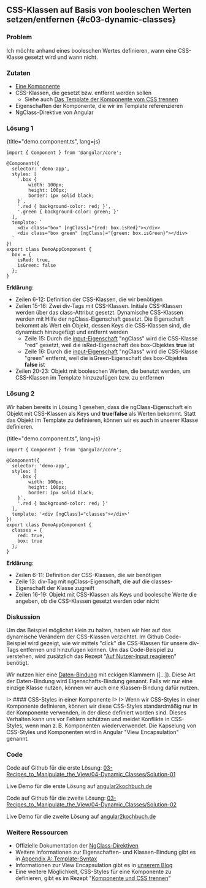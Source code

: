 ## CSS-Klassen auf Basis von booleschen Werten setzen/entfernen {#c03-dynamic-classes}

### Problem

Ich möchte anhand eines booleschen Wertes definieren, wann eine CSS-Klasse gesetzt wird und wann nicht.

### Zutaten
* [Eine Komponente](#c02-component-definition)
* CSS-Klassen, die gesetzt bzw. entfernt werden sollen
  * Siehe auch [Das Template der Komponente vom CSS trennen](#c07-styles)
* Eigenschaften der Komponente, die wir im Template referenzieren
* NgClass-Direktive von Angular

### Lösung 1

{title="demo.component.ts", lang=js}
```
import { Component } from '@angular/core';

@Component({
  selector: 'demo-app',
  styles: [
    `.box {
        width: 100px;
        height: 100px;
        border: 1px solid black;
    }`,
    '.red { background-color: red; }',
    '.green { background-color: green; }'
  ],
  template: `
    <div class="box" [ngClass]="{red: box.isRed}"></div>
    <div class="box green" [ngClass]="{green: box.isGreen}"></div>
  `
})
export class DemoAppComponent {
  box = {
    isRed: true,
    isGreen: false
  };
}
```

__Erklärung__:

* Zeilen 6-12: Definition der CSS-Klassen, die wir benötigen
* Zeilen 15-16: Zwei div-Tags mit CSS-Klassen. Initiale CSS-Klassen werden über das class-Attribut gesetzt. Dynamische CSS-Klassen werden mit Hilfe der ngClass-Eigenschaft gesetzt. Die Eigenschaft bekommt als Wert ein Objekt, dessen Keys die CSS-Klassen sind, die dynamisch hinzugefügt und entfernt werden
  * Zeile 15: Durch die [input-Eigenschaft](#gl-input-property) "ngClass" wird die CSS-Klasse "red" gesetzt, weil die isRed-Eigenschaft des box-Objektes __true__ ist
  * Zeile 16: Durch die [input-Eigenschaft](#gl-input-property) "ngClass" wird die CSS-Klasse "green" entfernt, weil die isGreen-Eigenschaft des box-Objektes __false__ ist
* Zeilen 20-23: Objekt mit booleschen Werten, die benutzt werden, um CSS-Klassen im Template hinzuzufügen bzw. zu entfernen

### Lösung 2

Wir haben bereits in Lösung 1 gesehen, dass die ngClass-Eigenschaft ein Objekt mit CSS-Klassen als Keys und __true__/__false__ als Werten bekommt.
Statt das Objekt im Template zu definieren, können wir es auch in unserer Klasse definieren.

{title="demo.component.ts", lang=js}
```
import { Component } from '@angular/core';

@Component({
  selector: 'demo-app',
  styles: [
    `.box {
        width: 100px;
        height: 100px;
        border: 1px solid black;
    }`,
    '.red { background-color: red; }'
  ],
  template: '<div [ngClass]="classes"></div>'
})
export class DemoAppComponent {
  classes = {
    red: true,
    box: true
  };
}
```

__Erklärung__:

* Zeilen 6-11: Definition der CSS-Klassen, die wir benötigen
* Zeile 13: div-Tag mit ngClass-Eigenschaft, die auf die classes-Eigenschaft der Klasse zugreift
* Zeilen 16-19: Objekt mit CSS-Klassen als Keys und boolesche Werte die angeben, ob die CSS-Klassen gesetzt werden oder nicht

### Diskussion

Um das Beispiel möglichst klein zu halten, haben wir hier auf das dynamische Verändern der CSS-Klassen verzichtet.
Im Github Code-Beispiel wird gezeigt, wie wir mittels "click" die CSS-Klassen für unsere div-Tags entfernen und hinzufügen können.
Um das Code-Beispiel zu verstehen, wird zusätzlich das Rezept "[Auf Nutzer-Input reagieren](#c03-user-input)" benötigt.

Wir nutzen hier eine [Daten-Bindung](#gl-data-binding) mit eckigen Klammern ([...]).
Diese Art der Daten-Bindung wird Eigenschafts-Bindung genannt.
Falls wir nur eine einzige Klasse nutzen, können wir auch eine Klassen-Bindung dafür nutzen.

I> #### CSS-Styles in einer Komponente
I>
I> Wenn wir CSS-Styles in einer Komponente definieren, können wir diese CSS-Styles standardmäßig nur in der Komponente verwenden, in der diese definiert worden sind. Dieses Verhalten kann uns vor Fehlern schützen und meidet Konflikte in CSS-Styles, wenn man z. B. Komponenten wiederverwendet. Die Kapselung von CSS-Styles und Komponenten wird in Angular "View Encapsulation" genannt.

### Code

Code auf Github für die erste Lösung: [03-Recipes\_to\_Manipulate\_the\_View/04-Dynamic\_Classes/Solution-01](https://github.com/jsperts/angular2_kochbuch_code/tree/master/03-Recipes_to_Manipulate_the_View/04-Dynamic_Classes/Solution-01)

Live Demo für die erste Lösung auf [angular2kochbuch.de](http://angular2kochbuch.de/examples/code/03-Recipes_to_Manipulate_the_View/04-Dynamic_Classes/Solution-01/index.html)

Code auf Github für die zweite Lösung: [03-Recipes\_to\_Manipulate\_the\_View/04-Dynamic\_Classes/Solution-02](https://github.com/jsperts/angular2_kochbuch_code/tree/master/03-Recipes_to_Manipulate_the_View/04-Dynamic_Classes/Solution-02)

Live Demo für die zweite Lösung auf [angular2kochbuch.de](http://angular2kochbuch.de/examples/code/03-Recipes_to_Manipulate_the_View/04-Dynamic_Classes/Solution-02/index.html)

### Weitere Ressourcen

* Offizielle Dokumentation der [NgClass-Direktiven](https://angular.io/docs/ts/latest/api/common/NgClass-directive.html)
* Weitere Informationen zur Eigenschaften- und Klassen-Bindung gibt es in [Appendix A: Template-Syntax](#appendix-a)
* Informationen zur View Encapsulation gibt es in [unserem Blog](https://jsperts.de/blog/angular2-view-kapselung/)
* Eine weitere Möglichkeit, CSS-Styles für eine Komponente zu definieren, gibt es im Rezept "[Komponente und CSS trennen](#c07-styleurls)"

